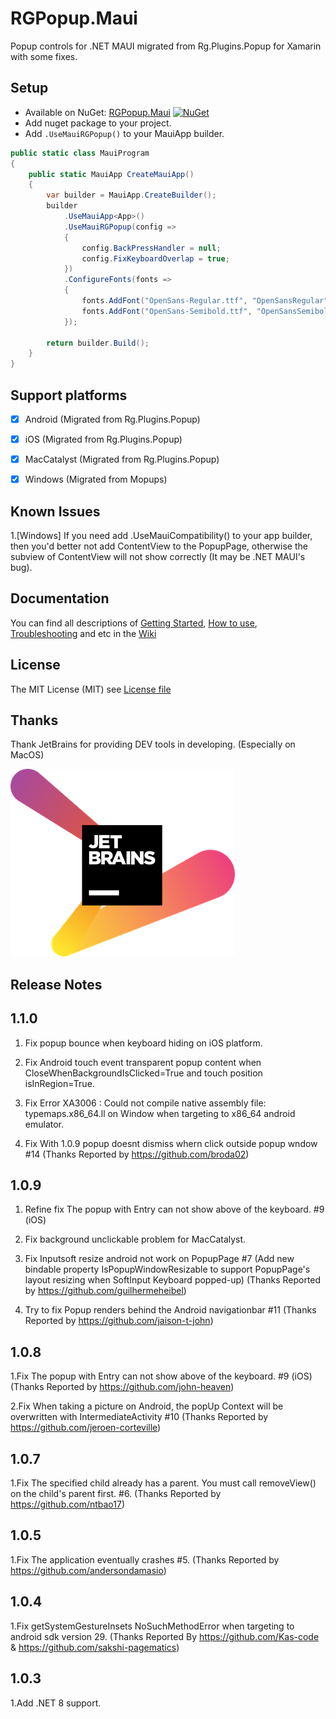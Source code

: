 # RGPopup.Maui

Popup controls for .NET MAUI migrated from Rg.Plugins.Popup for Xamarin with some fixes.


## Setup
* Available on NuGet: [RGPopup.Maui](http://www.nuget.org/packages/RGPopup.Maui) [![NuGet](https://img.shields.io/nuget/v/RGPopup.Maui.svg?label=NuGet)](https://www.nuget.org/packages/RGPopup.Maui)
* Add nuget package to your project.
* Add ```.UseMauiRGPopup()``` to your MauiApp builder.

```csharp
public static class MauiProgram
{
    public static MauiApp CreateMauiApp()
    {
        var builder = MauiApp.CreateBuilder();
        builder
            .UseMauiApp<App>()
            .UseMauiRGPopup(config =>
            {
                config.BackPressHandler = null;
                config.FixKeyboardOverlap = true;
            })
            .ConfigureFonts(fonts =>
            {
                fonts.AddFont("OpenSans-Regular.ttf", "OpenSansRegular");
                fonts.AddFont("OpenSans-Semibold.ttf", "OpenSansSemibold");
            });

        return builder.Build();
    }
}
```


## Support platforms

- [x] Android      (Migrated from Rg.Plugins.Popup)
- [x] iOS          (Migrated from Rg.Plugins.Popup)
- [x] MacCatalyst  (Migrated from Rg.Plugins.Popup)
- [x] Windows      (Migrated from Mopups)


## Known Issues

1.[Windows] If you need add .UseMauiCompatibility() to your app builder, then you'd better not add ContentView to the PopupPage, otherwise the subview of ContentView will not show correctly (It may be .NET MAUI's bug).


## Documentation

You can find all descriptions of 
[Getting Started](https://github.com/rotorgames/Rg.Plugins.Popup/wiki/Getting-started), 
[How to use](https://github.com/rotorgames/Rg.Plugins.Popup/wiki/PopupPage), 
[Troubleshooting](https://github.com/rotorgames/Rg.Plugins.Popup/wiki/Troubleshooting) and etc in the 
[Wiki](https://github.com/rotorgames/Rg.Plugins.Popup/wiki)


## License
The MIT License (MIT) see [License file](LICENSE)


## Thanks
Thank JetBrains for providing DEV tools in developing. (Especially on MacOS)

![avatar](RGPopup.Samples/Resources/Images/jetbrains_logo.png)


## Release Notes

## 1.1.0

1. Fix popup bounce when keyboard hiding on iOS platform.

2. Fix Android touch event transparent popup content when CloseWhenBackgroundIsClicked=True and touch position isInRegion=True.

3. Fix Error XA3006 : Could not compile native assembly file: typemaps.x86_64.ll on Window when targeting to x86_64 android emulator.

4. Fix With 1.0.9 popup doesnt dismiss whern click outside popup wndow #14 (Thanks Reported by https://github.com/broda02)

## 1.0.9

1. Refine fix The popup with Entry can not show above of the keyboard. #9 (iOS)

2. Fix background unclickable problem for MacCatalyst.

3. Fix Inputsoft resize android not work on PopupPage #7 (Add new bindable property IsPopupWindowResizable to support PopupPage's layout resizing when SoftInput Keyboard popped-up) (Thanks Reported by https://github.com/guilhermeheibel)

4. Try to fix Popup renders behind the Android navigationbar #11 (Thanks Reported by https://github.com/jaison-t-john)

## 1.0.8

1.Fix The popup with Entry can not show above of the keyboard. #9 (iOS) (Thanks Reported by https://github.com/john-heaven)

2.Fix When taking a picture on Android, the popUp Context will be overwritten with IntermediateActivity #10 (Thanks Reported by https://github.com/jeroen-corteville)

## 1.0.7

1.Fix The specified child already has a parent. You must call removeView() on the child's parent first. #6. (Thanks Reported by https://github.com/ntbao17)

## 1.0.5

1.Fix The application eventually crashes #5. (Thanks Reported by https://github.com/andersondamasio)

## 1.0.4

1.Fix getSystemGestureInsets NoSuchMethodError when targeting to android sdk version 29. (Thanks Reported By https://github.com/Kas-code & https://github.com/sakshi-pagematics)

## 1.0.3

1.Add .NET 8 support.
